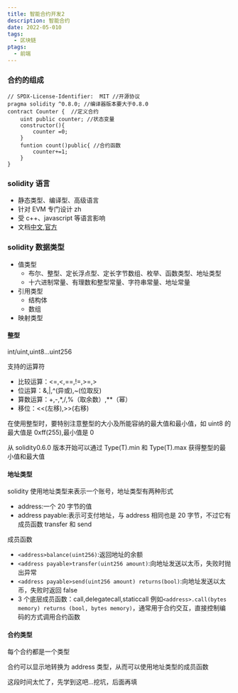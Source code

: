 ```yaml
---
title: 智能合约开发2
description: 智能合约
date: 2022-05-010
tags:
  - 区块链
ptags:
  - 前端
---
```


### 合约的组成

```solidity
// SPDX-License-Identifier:  MIT //开源协议
pragma solidity ^0.8.0; //编译器版本要大于0.8.0
contract Counter {  //定义合约
	uint public counter; //状态变量
	constructor(){
		counter =0;
	}
	funtion count()public{ //合约函数
		counter+=1;
	}
}
```

### solidity 语言

- 静态类型、编译型、高级语言
- 针对 EVM 专门设计 zh
- 受 c++、javascript 等语言影响
- 文档[中文](https://learnblockchain.cn/docs/solidity/),[官方](https://docs.soliditylang.org/)

### solidity 数据类型

- 值类型
  - 布尔、整型、定长浮点型、定长字节数组、枚举、函数类型、地址类型
  - 十六进制常量、有理数和整型常量、字符串常量、地址常量
- 引用类型
  - 结构体
  - 数组
- 映射类型

#### 整型

int/uint,uint8...uint256

支持的运算符

- 比较运算：<=,<,==,!=,>=,>
- 位运算：&,|,^(异或),~(位取反)
- 算数运算：+,-,\*,/,%（取余数）,\*\*（幂）
- 移位：<<(左移),>>(右移)

在使用整型时，要特别注意整型的大小及所能容纳的最大值和最小值，如 uint8 的最大值是 0xff(255),最小值是 0

从 solidity0.6.0 版本开始可以通过 Type(T).min 和 Type(T).max 获得整型的最小值和最大值

#### 地址类型

solidity 使用地址类型来表示一个账号，地址类型有两种形式

- address:一个 20 字节的值
- address payable:表示可支付地址，与 address 相同也是 20 字节，不过它有成员函数 transfer 和 send

成员函数

- `<address>balance(uint256)`:返回地址的余额
- `<address payable>transfer(uint256 amount)`:向地址发送以太币，失败时抛出异常
- `<address payable>send(uint256 amount) returns(bool)`:向地址发送以太币，失败时返回 false
- 3 个底层成员函数：call,delegatecall,staticcall 例如`<address>.call(bytes memory) returns (bool, bytes memory)`，通常用于合约交互，直接控制编码的方式调用合约函数

#### 合约类型

每个合约都是一个类型

合约可以显示地转换为 address 类型，从而可以使用地址类型的成员函数

这段时间太忙了，先学到这吧...挖坑，后面再填
